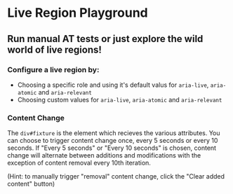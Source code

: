 # Live Region Playground
## Run manual AT tests or just explore the wild world of live regions!

### Configure a live region by:
- Choosing a specific role and using it's default valus for `aria-live`, `aria-atomic` and `aria-relevant`
- Choosing custom values for `aria-live`, `aria-atomic` and `aria-relevant`

### Content Change
The `div#fixture` is the element which recieves the various attributes. 
You can choose to trigger content change once, every 5 seconds or every 10 seconds. 
If "Every 5 seconds" or "Every 10 seconds" is chosen, content change will alternate between additions and modifications with the exception of content removal every 10th iteration.

(Hint: to manually trigger "removal" content change, click the "Clear added content" button)
